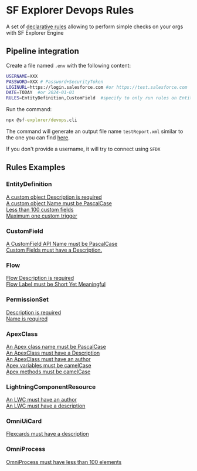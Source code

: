 # SF Explorer Devops Rules

A set of [declarative rules](./defaultRules.js) allowing to perform simple checks on your orgs with SF Explorer Engine

## Pipeline integration
Create a file named `.env` with the following content:
```bash
USERNAME=XXX
PASSWORD=XXX # Password+SecurityToken
LOGINURL=https://login.salesforce.com #or https://test.salesforce.com
DATE=TODAY  #or 2024-01-01
RULES=EntityDefinition,CustomField  #specify to only run rules on EntityDefinition and CustomField - remove param to check all rules
```

Run the command:  
```cmd
npx @sf-explorer/devops.cli
```
The command will generate an output file name `testReport.xml` similar to the one you can find [here](./cli/test-report.xml).


If you don't provide a username, it will try to connect using `SFDX`

## Rules Examples
### EntityDefinition
[A custom object Description is required](./Sample%20Rules/EntityDefinition/index.md)  
[A custom object Name must be PascalCase](./Sample%20Rules/EntityDefinition/index.md)  
[Less than 100 custom fields](./Sample%20Rules/EntityDefinition/index.md)  
[Maximum one custom trigger](./Sample%20Rules/EntityDefinition/index.md)  

### CustomField
[A CustomField API Name must be PascalCase](./Sample%20Rules/CustomField/index.md)  
[Custom Fields must have a Description.](./Sample%20Rules/CustomField/index.md)  

### Flow
[Flow Description is required](./Sample%20Rules/Flow/index.md)  
[Flow Label must be Short Yet Meaningful](./Sample%20Rules/Flow/index.md)  

### PermissionSet
[Description is required](./Sample%20Rules/PermissionSet/index.md)  
[Name is required](./Sample%20Rules/PermissionSet/index.md)  

### ApexClass
[An Apex class name must be PascalCase](./Sample%20Rules/ApexClass/index.md)  
[An ApexClass must have a Description](./Sample%20Rules/ApexClass/index.md)  
[An ApexClass must have an author](./Sample%20Rules/ApexClass/index.md)  
[Apex variables must be camelCase](./Sample%20Rules/ApexClass/index.md)  
[Apex methods must be camelCase](./Sample%20Rules/ApexClass/index.md)  

### LightningComponentResource
[An LWC must have an author](./Sample%20Rules/LightningComponentResource/index.md)  
[An LWC must have a description](./Sample%20Rules/LightningComponentResource/index.md)  

### OmniUiCard
[Flexcards must have a description](./Sample%20Rules/OmniUiCard/index.md)  

### OmniProcess
[OmniProcess must have less than 100 elements](./Sample%20Rules/OmniProcess/index.md)  



